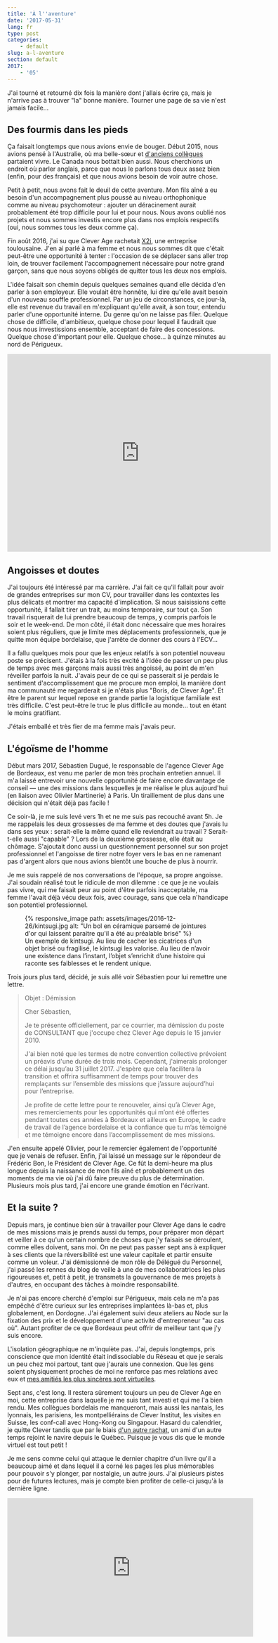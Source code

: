 ```yaml
---
title: 'À l''aventure'
date: '2017-05-31'
lang: fr
type: post
categories:
    - default
slug: a-l-aventure
section: default
2017:
    - '05'
---
```


J'ai tourné et retourné dix fois la manière dont j'allais écrire ça, mais je n'arrive pas à trouver "la" bonne manière. Tourner une page de sa vie n'est jamais facile…

<!--more-->

## Des fourmis dans les pieds

Ça faisait longtemps que nous avions envie de bouger. Début 2015, nous avions pensé à l'Australie, où ma belle-sœur et [d'anciens collègues](http://wearemoving.net/) partaient vivre. Le Canada nous bottait bien aussi. Nous cherchions un endroit où parler anglais, parce que nous le parlons tous deux assez bien (enfin, pour des français) et que nous avions besoin de voir autre chose.

Petit à petit, nous avons fait le deuil de cette aventure. Mon fils aîné a eu besoin d'un accompagnement plus poussé au niveau orthophonique comme au niveau psychomoteur : ajouter un déracinement aurait probablement été trop difficile pour lui et pour nous. Nous avons oublié nos projets et nous sommes investis encore plus dans nos emplois respectifs (oui, nous sommes tous les deux comme ça).

Fin août 2016, j'ai su que Clever Age rachetait [X2i](http://www.x2i.fr/), une entreprise toulousaine. J'en ai parlé à ma femme et nous nous sommes dit que c'était peut-être une opportunité à tenter : l'occasion de se déplacer sans aller trop loin, de trouver facilement l'accompagnement nécessaire pour notre grand garçon, sans que nous soyons obligés de quitter tous les deux nos emplois.

L'idée faisait son chemin depuis quelques semaines quand elle décida d'en parler à son employeur. Elle voulait être honnête, lui dire qu'elle avait besoin d'un nouveau souffle professionnel. Par un jeu de circonstances, ce jour-là, elle est revenue du travail en m'expliquant qu'elle avait, à son tour, entendu parler d'une opportunité interne. Du genre qu'on ne laisse pas filer. Quelque chose de difficile, d'ambitieux, quelque chose pour lequel il faudrait que nous nous investissions ensemble, acceptant de faire des concessions. Quelque chose d'important pour elle. Quelque chose… à quinze minutes au nord de Périgueux.

<div class="videoWrapper">
<iframe src="https://www.google.com/maps/embed?pb=!1m18!1m12!1m3!1d89875.86587460003!2d0.616802677960981!3d45.255460096260165!2m3!1f0!2f0!3f0!3m2!1i1024!2i768!4f13.1!3m3!1m2!1s0x47ff7381360949e9%3A0x406651748180c80!2zMjQ0NjAgQ2jDonRlYXUtbCfDiXbDqnF1ZQ!5e0!3m2!1sfr!2sfr!4v1496178486173" width="600" height="450" frameborder="0" style="border:0" allowfullscreen></iframe>
</div>

## Angoisses et doutes

J'ai toujours été intéressé par ma carrière. J'ai fait ce qu'il fallait pour avoir de grandes entreprises sur mon CV, pour travailler dans les contextes les plus délicats et montrer ma capacité d'implication. Si nous saisissions cette opportunité, il fallait tirer un trait, au moins temporaire, sur tout ça. Son travail risquerait de lui prendre beaucoup de temps, y compris parfois le soir et le week-end. De mon côté, il était donc nécessaire que mes horaires soient plus réguliers, que je limite mes déplacements professionnels, que je quitte mon équipe bordelaise, que j'arrête de donner des cours à l'ECV…

Il a fallu quelques mois pour que les enjeux relatifs à son potentiel nouveau poste se précisent. J'étais à la fois très excité à l'idée de passer un peu plus de temps avec mes garçons mais aussi très angoissé, au point de m'en réveiller parfois la nuit. J'avais peur de ce qui se passerait si je perdais le sentiment d'accomplissement que me procure mon emploi, la manière dont ma communauté me regarderait si je n'étais plus "Boris, de Clever Age". Et être le parent sur lequel repose en grande partie la logistique familiale est très difficile. C'est peut-être le truc le plus difficile au monde… tout en étant le moins gratifiant.

J'étais emballé et très fier de ma femme mais j'avais peur.

## L'égoïsme de l'homme

Début mars 2017, Sébastien Dugué, le responsable de l'agence Clever Age de Bordeaux, est venu me parler de mon très prochain entretien annuel. Il m'a laissé entrevoir une nouvelle opportunité de faire encore davantage de conseil — une des missions dans lesquelles je me réalise le plus aujourd'hui (en liaison avec Olivier Martinerie) à Paris. Un tiraillement de plus dans une décision qui n'était déjà pas facile !

Ce soir-là, je me suis levé vers 1h et ne me suis pas recouché avant 5h. Je me rappelais les deux grossesses de ma femme et des doutes que j'avais lu dans ses yeux : serait-elle la même quand elle reviendrait au travail ? Serait-t-elle aussi "capable" ? Lors de la deuxième grossesse, elle était au chômage. S'ajoutait donc aussi un questionnement personnel sur son projet professionnel et l'angoisse de tirer notre foyer vers le bas en ne ramenant pas d'argent alors que nous avions bientôt une bouche de plus à nourrir.

Je me suis rappelé de nos conversations de l'époque, sa propre angoisse. J'ai soudain réalisé tout le ridicule de mon dilemme : ce que je ne voulais pas vivre, qui me faisait peur au point d'être parfois inacceptable, ma femme l'avait déjà vécu deux fois, avec courage, sans que cela n'handicape son potentiel professionnel.

<figure>
      {% responsive_image path: assets/images/2016-12-26/kintsugi.jpg alt: "Un bol en céramique parsemé de jointures d'or qui laissent paraitre qu'il a été au préalable brisé" %}
  <figcaption>Un exemple de <span lang="ja">kintsugi</span>. Au lieu de cacher les cicatrices d'un objet brisé ou fragilisé, le kintsugi les valorise. Au lieu de n’avoir une existence dans l’instant, l’objet s’enrichit d’une histoire qui raconte ses faiblesses et le rendent unique.</figcaption>
</figure>

Trois jours plus tard, décidé, je suis allé voir Sébastien pour lui remettre une lettre.

> Objet : Démission
> 
>
> Cher Sébastien,
> 
> Je te présente officiellement, par ce courrier, ma démission du poste de CONSULTANT que j'occupe chez Clever Age depuis le 15 janvier 2010.
> 
> J'ai bien noté que les termes de notre convention collective prévoient un préavis d'une durée de trois mois. Cependant, j'aimerais prolonger ce délai jusqu’au 31 juillet 2017. J'espère que cela facilitera la transition et offrira suffisamment de temps pour trouver des remplaçants sur l’ensemble des missions que j’assure aujourd’hui pour l’entreprise.
> 
> Je profite de cette lettre pour te renouveler, ainsi qu’à Clever Age, mes remerciements pour les opportunités qui m’ont été offertes pendant toutes ces années à Bordeaux et ailleurs en Europe, le cadre de travail de l’agence bordelaise et la confiance que tu m’as témoigné et me témoigne encore dans l’accomplissement de mes missions.

J'en ensuite appelé Olivier, pour le remercier également de l'opportunité que je venais de refuser. Enfin, j'ai laissé un message sur le répondeur de Frédéric Bon, le Président de Clever Age. Ce fût la demi-heure ma plus longue depuis la naissance de mon fils aîné et probablement un des moments de ma vie où j'ai dû faire preuve du plus de détermination. Plusieurs mois plus tard, j'ai encore une grande émotion en l'écrivant.

## Et la suite ?

Depuis mars, je continue bien sûr à travailler pour Clever Age dans le cadre de mes missions mais je prends aussi du temps, pour préparer mon départ et veiller à ce qu'un certain nombre de choses que j'y faisais se déroulent, comme elles doivent, sans moi. On ne peut pas passer sept ans à expliquer à ses clients que la réversibilité est une valeur capitale et partir ensuite comme un voleur. J'ai démissionné de mon rôle de Délégué du Personnel, j'ai passé les rennes du blog de veille à une de mes collaboratrices les plus rigoureuses et, petit à petit, je transmets la gouvernance de mes projets à d'autres, en occupant des tâches à moindre responsabilité.

Je n'ai pas encore cherché d'emploi sur Périgueux, mais cela ne m'a pas empêché d'être curieux sur les entreprises implantées là-bas et, plus globalement, en Dordogne. J'ai également suivi deux ateliers au Node sur la fixation des prix et le développement d'une activité d'entrepreneur "au cas où". Autant profiter de ce que Bordeaux peut offrir de meilleur tant que j'y suis encore.

L'isolation géographique ne m'inquiète pas. J'ai, depuis longtemps, pris conscience que mon identité était indissociable du Réseau et que je serais un peu chez moi partout, tant que j'aurais une connexion. Que les gens soient physiquement proches de moi ne renforce pas mes relations avec eux et [mes amitiés les plus sincères sont virtuelles](/2014/04/relations-virtuelles/).

Sept ans, c'est long. Il restera sûrement toujours un peu de Clever Age en moi, cette entreprise dans laquelle je me suis tant investi et qui me l'a bien rendu. Mes collègues bordelais me manqueront, mais aussi les nantais, les lyonnais, les parisiens, les montpelliérains de Clever Institut, les visites en Suisse, les conf-call avec Hong-Kong ou Singapour. Hasard du calendrier, je quitte Clever tandis que par le biais [d'un autre rachat](https://www.clever-age.com/fr/news/clevertoday-rejoint-le-groupe-cleverage/), un ami d'un autre temps rejoint le navire depuis le Québec. Puisque je vous dis que le monde virtuel est tout petit !

Je me sens comme celui qui attaque le dernier chapitre d'un livre qu'il a beaucoup aimé et dans lequel il a corné les pages les plus mémorables pour pouvoir s'y plonger, par nostalgie, un autre jours. J'ai plusieurs pistes pour de futures lectures, mais je compte bien profiter de celle-ci jusqu'à la dernière ligne.

<div class="videoWrapper">
<iframe width="560" height="315" src="https://www.youtube.com/embed/rnAvdZJ-gRU" frameborder="0" allowfullscreen></iframe>
</div>